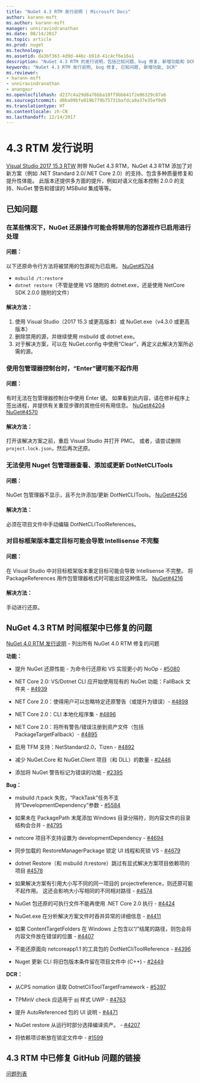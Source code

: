 ```yaml
---
title: "NuGet 4.3 RTM 发行说明 | Microsoft Docs"
author: karann-msft
ms.author: karann-msft
manager: unniravindranathan
ms.date: 08/14/2017
ms.topic: article
ms.prod: nuget
ms.technology: 
ms.assetid: da3bf363-4d9d-446c-b91d-41c4cf6e16a1
description: "NuGet 4.3 RTM 的发行说明，包括已知问题、bug 修复、新增功能和 DCR。"
keywords: "NuGet 4.3 RTM 发行说明, bug 修复, 已知问题, 新增功能, DCR"
ms.reviewer:
- karann-msft
- unniravindranathan
- anangaur
ms.openlocfilehash: d237c4a29d8a76bba10ff9bb641f2e06329c07a6
ms.sourcegitcommit: d0ba99bfe019b779b75731bafdca8a37e35ef0d9
ms.translationtype: HT
ms.contentlocale: zh-CN
ms.lasthandoff: 12/14/2017
---
```

# <a name="43-rtm-release-notes"></a>4.3 RTM 发行说明

[Visual Studio 2017 15.3 RTW](https://www.visualstudio.com/news/releasenotes/vs2017-relnotes) 附带 NuGet 4.3 RTM，NuGet 4.3 RTM 添加了对新方案（例如 .NET Standard 2.0/.NET Core 2.0）的支持、包含多种质量修复和提升性体能。 此版本还提供多方面的提升，例如对语义化版本控制 2.0.0 的支持、NuGet 警告和错误的 MSBuild 集成等等。

## <a name="known-issues"></a>已知问题

### <a name="nuget-restore-may-treat-disabled-package-sources-as-enabled-in-some-cases"></a>在某些情况下，NuGet 还原操作可能会将禁用的包源视作已启用进行处理

#### <a name="issue"></a>问题：
以下还原命令行方法将被禁用的包源视为已启用。 [NuGet#5704](https://github.com/NuGet/Home/issues/5704)
- `msbuild /t:restore`
- `dotnet restore`（不管是使用 VS 随附的 dotnet.exe，还是使用 NetCore SDK 2.0.0 随附的文件）

#### <a name="workaround"></a>解决方法：
1. 使用 Visual Studio（2017 15.3 或更高版本）或 NuGet.exe（v4.3.0 或更高版本）
1. 删除禁用的源，并继续使用 msbuild 或 dotnet.exe。
1. 对于解决方案，可以在 NuGet.config 中使用“Clear”，再定义此解决方案所必需的源。

### <a name="while-using-package-manager-console-enter-key-may-not-work"></a>使用包管理器控制台时，“Enter”键可能不起作用

#### <a name="issue"></a>问题：
有时无法在包管理器控制台中使用 Enter 键。 如果看到此内容，请在修补程序上签出进程，并提供有关重现步骤的其他任何有用信息。 [NuGet#4204](https://github.com/NuGet/Home/issues/4204) [NuGet#4570](https://github.com/NuGet/Home/issues/4570)

#### <a name="workaround"></a>解决方法：
打开该解决方案之前，重启 Visual Studio 并打开 PMC。 或者，请尝试删除 `project.lock.json`，然后再次还原。

### <a name="you-will-be-unable-to-view-add-or-update-dotnetclitools-using-nuget-package-manager"></a>无法使用 Nuget 包管理器查看、添加或更新 DotNetCLITools

#### <a name="issue"></a>问题：
NuGet 包管理器不显示，且不允许添加/更新 DotNetCLITools。 [NuGet#4256](https://github.com/NuGet/Home/issues/4256)

#### <a name="workaround"></a>解决方法：
必须在项目文件中手动编辑 DotNetCLIToolReferences。

### <a name="retargeting-target-framework-version-may-lead-to-incomplete-intellisense"></a>对目标框架版本重定目标可能会导致 Intellisense 不完整

#### <a name="issue"></a>问题：
在 Visual Studio 中对目标框架版本重定目标可能会导致 Intellisense 不完整。 将 PackageReferences 用作包管理器格式时可能出现这种情况。 [NuGet#4216](https://github.com/NuGet/Home/issues/4216)

#### <a name="workaround"></a>解决方法：
手动进行还原。


## <a name="issues-fixed-in-nuget-43-rtm-timeframe"></a>NuGet 4.3 RTM 时间框架中已修复的问题

[NuGet 4.0 RTM 发行说明](../release-notes/nuget-4.0-RTM.md) - 列出所有 NuGet 4.0 RTM 修复的问题

**功能：**

* 提升 NuGet 还原性能 - 为命令行还原和 VS 实现更小的 NoOp - [#5080](https://github.com/NuGet/Home/issues/5080)

* NET Core 2.0: VS/Dotnet CLI 应开始使用现有的 NuGet 功能：FallBack 文件夹 - [#4939](https://github.com/NuGet/Home/issues/4939)

* NET Core 2.0：使得用户可以忽略特定还原警告（或提升为错误）- [#4898](https://github.com/NuGet/Home/issues/4898)

* NET Core 2.0：CLI 本地化程序集 - [#4896](https://github.com/NuGet/Home/issues/4896)

* NET Core 2.0：将所有警告/错误注册到资产文件（包括 PackageTargetFallback）- [#4895](https://github.com/NuGet/Home/issues/4895)

* 启用 TFM 支持：NetStandard2.0，Tizen - [#4892](https://github.com/NuGet/Home/issues/4892)

* 减少 NuGet.Core 和 NuGet.Client 项目（和 DLL）的数量 - [#2446](https://github.com/NuGet/Home/issues/2446)

* 添加将 NuGet 警告标记为错误的功能 - [#2395](https://github.com/NuGet/Home/issues/2395)


**Bug：**

* msbuild /t:pack 失败，“PackTask”任务不支持“DevelopmentDependency”参数 - [#5584](https://github.com/NuGet/Home/issues/5584)

* 如果未在 PackagePath 末尾添加 Windows 目录分隔符，则内容文件的目录结构会合并 - [#4795](https://github.com/NuGet/Home/issues/4795)

* netcore 项目不支持设置为 developmentDependency - [#4694](https://github.com/NuGet/Home/issues/4694)

* 同步加载的 RestoreManagerPackage 锁定 UI 线程和死锁 VS - [#4679](https://github.com/NuGet/Home/issues/4679)

* dotnet Restore（和 msbuild /t:restore）跳过有显式解决方案项目依赖项的项目 [#4578](https://github.com/NuGet/Home/issues/4578)

* 如果解决方案有引用大小写不同的同一项目的 projectreference，则还原可能不起作用。 这还会影响大小写相同的不同相对路径 - [#4574](https://github.com/NuGet/Home/issues/4574)

* NuGet 包还原的可执行文件不能再使用 .NET Core 2.0 执行 - [#4424](https://github.com/NuGet/Home/issues/4424)

* NuGet.exe 在分析解决方案文件时吞并异常的详细信息 - [#4411](https://github.com/NuGet/Home/issues/4411)

* 如果 ContentTargetFolders 在 Windows 上包含以“/”结尾的路径，则包会将内容文件放在错误的位置 - [#4407](https://github.com/NuGet/Home/issues/4407)

* 不能还原面向 netcoreapp1.1 的工具包的 DotNetCliToolReference - [#4396](https://github.com/NuGet/Home/issues/4396)

* Nuget 更新 CLI 将旧包版本条件留在项目文件中 (C++) - [#2449](https://github.com/NuGet/Home/issues/2449)

**DCR：**

* 从CPS nomation 读取 DotnetCliToolTargetFramework - [#5397](https://github.com/NuGet/Home/issues/5397)

* TPMinV check 应适用于 pj 样式 UWP - [#4763](https://github.com/NuGet/Home/issues/4763)

* 提升 AutoReferenced 包的 UI 说明 - [#4471](https://github.com/NuGet/Home/issues/4471)

* NuGet restore 从运行时部分选择编译资产。 - [#4207](https://github.com/NuGet/Home/issues/4207)

* 将依赖项诊断放在锁定文件中 - [#1599](https://github.com/NuGet/Home/issues/1599)

## <a name="link-to-github-issues-fixed-in-43-rtm"></a>4.3 RTM 中已修复 GitHub 问题的链接

[问题列表](https://github.com/NuGet/Home/issues?q=is%3Aissue+is%3Aclosed+milestone%3A%224.3")
